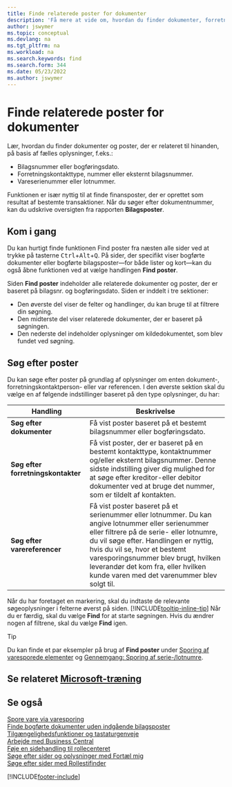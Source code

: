 ```yaml
---
title: Finde relaterede poster for dokumenter
description: 'Få mere at vide om, hvordan du finder dokumenter, forretningskontaktpersoner og vareposter, der er relateret til hinanden.'
author: jswymer
ms.topic: conceptual
ms.devlang: na
ms.tgt_pltfrm: na
ms.workload: na
ms.search.keywords: find
ms.search.form: 344
ms.date: 05/23/2022
ms.author: jswymer
---
```

# Finde relaterede poster for dokumenter

Lær, hvordan du finder dokumenter og poster, der er relateret til hinanden, på basis af fælles oplysninger, f.eks.:

- Bilagsnummer eller bogføringsdato.
- Forretningskontakttype, nummer eller eksternt bilagsnummer.
- Vareserienummer eller lotnummer.

Funktionen er især nyttig til at finde finansposter, der er oprettet som resultat af bestemte transaktioner. Når du søger efter dokumentnummer, kan du udskrive oversigten fra rapporten **Bilagsposter**.

## Kom i gang

Du kan hurtigt finde funktionen Find poster fra næsten alle sider ved at trykke på tasterne <kbd>Ctrl</kbd>+<kbd>Alt</kbd>+<kbd>Q</kbd>. På sider, der specifikt viser bogførte dokumenter eller bogførte bilagsposter&mdash;for både lister og kort&mdash;kan du også åbne funktionen ved at vælge handlingen **Find poster**.

Siden **Find poster** indeholder alle relaterede dokumenter og poster, der er baseret på bilagsnr. og bogføringsdato. Siden er inddelt i tre sektioner:

- Den øverste del viser de felter og handlinger, du kan bruge til at filtrere din søgning.
- Den midterste del viser relaterede dokumenter, der er baseret på søgningen.
- Den nederste del indeholder oplysninger om kildedokumentet, som blev fundet ved søgning.

## Søg efter poster

Du kan søge efter poster på grundlag af oplysninger om enten dokument-, forretningskontaktperson- eller var referencen. I den øverste sektion skal du vælge en af følgende indstillinger baseret på den type oplysninger, du har:

|Handling|Beskrivelse|
|------|-----------|
| **Søg efter dokumenter** | Få vist poster baseret på et bestemt bilagsnummer eller bogføringsdato. |
| **Søg efter forretningskontakter** | Få vist poster, der er baseret på en bestemt kontakttype, kontaktnummer og/eller eksternt bilagsnummer. Denne sidste indstilling giver dig mulighed for at søge efter kreditor-eller debitor dokumenter ved at bruge det nummer, som er tildelt af kontakten. |
| **Søg efter varereferencer** | Få vist poster baseret på et serienummer eller lotnummer. Du kan angive lotnummer eller serienummer eller filtrere på de serie- eller lotnumre, du vil søge efter. Handlingen er nyttig, hvis du vil se, hvor et bestemt varesporingsnummer blev brugt, hvilken leverandør det kom fra, eller hvilken kunde varen med det varenummer blev solgt til. |

Når du har foretaget en markering, skal du indtaste de relevante søgeoplysninger i felterne øverst på siden. [!INCLUDE[tooltip-inline-tip](includes/tooltip-inline-tip_md.md)] Når du er færdig, skal du vælge **Find** for at starte søgningen. Hvis du ændrer nogen af filtrene, skal du vælge **Find** igen.

> [!TIP]
> Du kan finde et par eksempler på brug af **Find poster** under [Sporing af varesporede elementer](inventory-how-to-trace-item-tracked-items.md) og [Gennemgang: Sporing af serie-/lotnumre](walkthrough-tracing-serial-lot-numbers.md).

## Se relateret [Microsoft-træning](/training/modules/user-interface-dynamics-365-business-central/index)

## Se også

[Spore vare via varesporing](inventory-how-to-trace-item-tracked-items.md)  
[Finde bogførte dokumenter uden indgående bilagsposter](across-how-find-posted-documents-without-income-document-records.md)  
[Tilgængelighedsfunktioner og tastaturgenveje](ui-accessibility.md)  
[Arbejde med Business Central](ui-work-product.md)  
[Føje en sidehandling til rollecenteret](ui-bookmarks.md)  
[Søge efter sider og oplysninger med Fortæl mig](ui-search.md)  
[Søge efter sider med Rollestifinder](ui-role-explorer.md)  

[!INCLUDE[footer-include](includes/footer-banner.md)]
